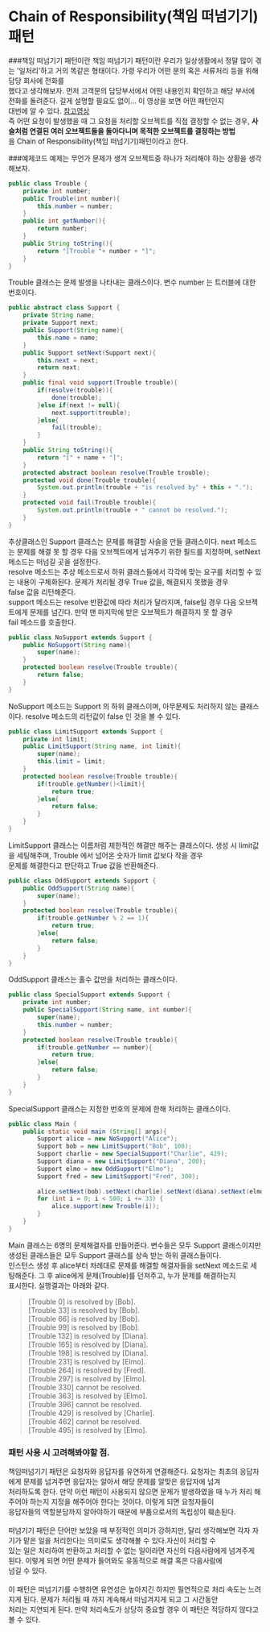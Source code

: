 # Chain of Responsibility(책임 떠넘기기) 패턴

###책임 떠넘기기 패턴이란
책임 떠넘기기 패턴이란 우리가 일상생활에서 정말 많이 겪는 '일처리'하고 거의 똑같은 형태이다. 가령 우리가 어떤 문의 혹은 서류처리 등을 위해 담당 회사에 전화를\
했다고 생각해보자. 먼저 고객문의 담당부서에서 어떤 내용인지 확인하고 해당 부서에 전화를 돌려준다. 길게 설명할 필요도 없이... 이 영상을 보면 어떤 패턴인지\
대번에 알 수 있다. [참고영상](https://youtu.be/NbHVvd82bsE) \
즉 어떤 요청이 발생했을 때 그 요청을 처리할 오브젝트를 직접 결정할 수 없는 경우, **사슬처럼 연결된 여러 오브젝트들을 돌아다니며 목적한 오브젝트를 결정하는 방법**\
을 Chain of Responsibility(책임 떠넘기기)패턴이라고 한다.

###예제코드
예제는 무언가 문제가 생겨 오브젝트중 하나가 처리해야 하는 상황을 생각해보자.
```java
public class Trouble {
    private int number;
    public Trouble(int number){
        this.number = number;
    }
    public int getNumber(){
        return number;
    }
    public String toString(){
        return "[Trouble "+ number + "]";
    }
}
```
Trouble 클래스는 문제 발생을 나타내는 클래스이다. 변수 number 는 트러블에 대한 번호이다.

```java
public abstract class Support {
    private String name;
    private Support next;
    public Support(String name){
        this.name = name;
    }
    public Support setNext(Support next){
        this.next = next;
        return next;
    }
    public final void support(Trouble trouble){
        if(resolve(trouble)){
            done(trouble);
        }else if(next != null){
            next.support(trouble);
        }else{
            fail(trouble);
        }
    }
    public String toString(){
        return "[" + name + "]";
    }
    protected abstract boolean resolve(Trouble trouble);
    protected void done(Trouble trouble){
        System.out.println(trouble + "is resolved by" + this + ".");
    }
    protected void fail(Trouble trouble){
        System.out.println(trouble + " cannot be resolved.");
    }
}
```
추상클래스인 Support 클래스는 문제를 해결할 사슬을 만들 클래스이다. next 메소드는 문제를 해결 못 할 경우 다음 오브젝트에게 넘겨주기 위한 필드를 지정하며,
setNext 메소드는 떠넘길 곳을 설정한다.\
resolve 메소드는 추상 메소드로서 하위 클래스들에서 각각에 맞는 요구를 처리할 수 있는 내용이 구체화된다. 문제가 처리될 경우 True 값을, 해결되지 못했을 경우\
false 값을 리턴해준다.\
support 메소드는 resolve 반환값에 따라 처리가 달라지며, false일 경우 다음 오브젝트에게 문제를 넘긴다. 만약 맨 마지막에 받은 오브젝트가 해결하지 못 할 경우\
fail 메소드를 호출한다.

```java
public class NoSupport extends Support {
    public NoSupport(String name){
        super(name);
    }
    protected boolean resolve(Trouble trouble){
        return false;
    }
}
```
NoSupport 메소드는 Support 의 하위 클래스이며, 아무문제도 처리하지 않는 클래스이다. resolve 메소드의 리턴값이 false 인 것을 볼 수 있다.

```java
public class LimitSupport extends Support {
    private int limit;
    public LimitSupport(String name, int limit){
        super(name);
        this.limit = limit;
    }
    protected boolean resolve(Trouble trouble){
        if(trouble.getNumber()<limit){
            return true;
        }else{
            return false;
        }
    }
}
```
LimitSupport 클래스는 이름처럼 제한적인 해결만 해주는 클래스이다. 생성 시 limit값을 세팅해주며, Trouble 에서 넘어온 숫자가 limit 값보다 작을 경우 \
문제를 해결한다고 판단하고 True 값을 반환해준다.

```java
public class OddSupport extends Support {
    public OddSupport(String name){
        super(name);
    }
    protected boolean resolve(Trouble trouble){
        if(trouble.getNumber % 2 == 1){
            return true;
        }else{
            return false;
        }
    }
}
```
OddSupport 클래스는 홀수 값만을 처리하는 클래스이다.

```java
public class SpecialSupport extends Support {
    private int number;
    public SpecialSupport(String name, int number){
        super(name);
        this.number = number;
    }
    protected boolean resolve(Trouble trouble){
        if(trouble.getNumber == number){
            return true;
        }else{
            return false;
        }
    }
}
```
SpecialSupport 클래스는 지정한 번호의 문제에 한해 처리하는 클래스이다.

```java
public class Main {
    public static void main (String[] args){
        Support alice = new NoSupport("Alice");
        Support bob = new LimitSupport("Bob", 100);
        Support charlie = new SpecialSupport("Charlie", 429);
        Support diana = new LimitSupport("Diana", 200);
        Support elmo = new OddSupport("Elmo");
        Support fred = new LimitSupport("Fred", 300);
        
        alice.setNext(bob).setNext(charlie).setNext(diana).setNext(elmo).setNext(fred);
        for (int i = 0; i < 500; i += 33) {
            alice.support(new Trouble(i));
        }
    }
}
```
Main 클래스는 6명의 문제해결자를 만들어준다. 변수들은 모두 Support 클래스이지만 생성된 클래스들은 모두 Support 클래스를 상속 받는 하위 클래스들이다. \
인스턴스 생성 후 alice부터 차례대로 문제를 해결할 해결자들을 setNext 메소드로 세팅해준다. 그 후 alice에게 문제(Trouble)를 던져주고, 누가 문제를 해결하는지\
표시한다. 실행결과는 아래와 같다.

> [Trouble 0] is resolved by [Bob].\
> [Trouble 33] is resolved by [Bob].\
> [Trouble 66] is resolved by [Bob].\
> [Trouble 99] is resolved by [Bob].\
> [Trouble 132] is resolved by [Diana].\
> [Trouble 165] is resolved by [Diana].\
> [Trouble 198] is resolved by [Diana].\
> [Trouble 231] is resolved by [Elmo].\
> [Trouble 264] is resolved by [Fred].\
> [Trouble 297] is resolved by [Elmo].\
> [Trouble 330] cannot be resolved.\
> [Trouble 363] is resolved by [Elmo].\
> [Trouble 396] cannot be resolved.\
> [Trouble 429] is resolved by [Charlie].\
> [Trouble 462] cannot be resolved.\
> [Trouble 495] is resolved by [Elmo].

### 패턴 사용 시 고려해봐야할 점.
책임떠넘기기 패턴은 요청자와 응답자를 유연하게 연결해준다. 요청자는 최초의 응답자에게 문제를 넘겨주면 응답자는 알아서 해당 문제를 알맞은 응답자에 넘겨 \
처리하도록 한다. 만약 이런 패턴이 사용되지 않으면 문제가 발생하였을 때 누가 처리 해주어야 하는지 지정을 해주어야 한다는 것이다. 이렇게 되면 요청자들이 \
응답자들의 역할분담까지 알아야하기 때문에 부품으로서의 독립성이 훼손된다.\
\
떠넘기기 패턴은 단어만 보았을 때 부정적인 의미가 강하지만, 달리 생각해보면 각자 자기가 맡은 일을 처리한다는 의미로도 생각해볼 수 있다.자신이 처리할 수\
있는 일은 처리하여 반환하고 처리할 수 없는 일이라면 자신의 다음사람에게 넘겨주게 된다. 이렇게 되면 어떤 문제가 들어와도 유동적으로 해결 혹은 다음사람에\
넘길 수 있다.\
\
이 패턴은 떠넘기기를 수행하면 유연성은 높아지긴 하지만 필연적으로 처리 속도는 느려지게 된다. 문제가 처리될 때 까지 계속해서 떠넘겨지게 되고 그 시간동안\
처리는 지연되게 된다. 만약 처리속도가 상당히 중요할 경우 이 패턴은 적당하지 않다고 볼 수 있다.